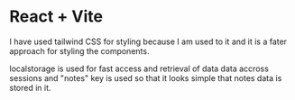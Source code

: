 # React + Vite

I have used tailwind CSS for styling because I am used to it and it is a fater approach for styling the components.

localstorage is used for fast access and retrieval of data data accross sessions and "notes" key is used so that 
it looks simple that notes data is stored in it.
